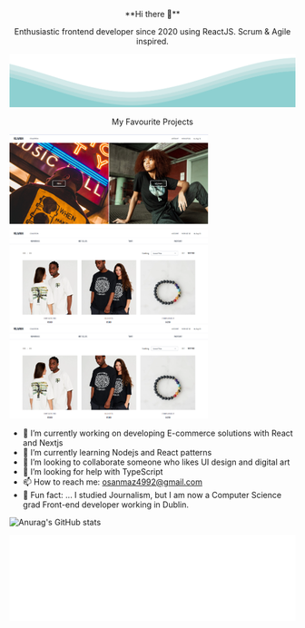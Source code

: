 <p align="center">
**Hi there 👋**
</p>
<p align="center">
 Enthusiastic frontend developer since 2020 using ReactJS. Scrum & Agile inspired.

</p>


<img src="./wave.svg">



<p align="center">
My Favourite Projects
</p>

<p float="left">
  <img src="/relavoux1.1landing.PNG" width="350" />
  <img src="/relavouxproducts.PNG" width="350" /> 
  <img src="/relavouxproducts.PNG" width="350" />
</p>










- 🔭 I’m currently working on developing E-commerce solutions with React and Nextjs
- 🌱 I’m currently learning Nodejs and React patterns
- 👯 I’m looking to collaborate someone who likes UI design and digital art
- 🤔 I’m looking for help with TypeScript
- 📫 How to reach me: osanmaz4992@gmail.com
- 👻 Fun fact: ... I studied Journalism, but I am now a Computer Science grad Front-end developer working in Dublin.

![Anurag's GitHub stats](https://github-readme-stats.vercel.app/api?username=msanmaz&count_private=true&show_icons=true&theme=radical)





<img src='./tags.svg'/>


